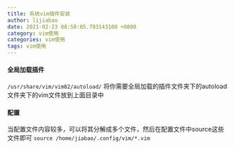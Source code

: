```yaml
---
title: 系统vim插件安装
author: lijiabao
date: 2021-02-23 08:50:05.793143100 +0800
category: vim使用
categories: vim使用
tags: vim使用
---
```


#### 全局加载插件

`/usr/share/vim/vim82/autoload/`
将你需要全局加载的插件文件夹下的autoload文件夹下的vim文件放到上面目录中


#### 配置
当配置文件内容较多，可以将其分解成多个文件，然后在配置文件中source这些文件即可
`source /home/jiabao/.config/vim/*.vim`